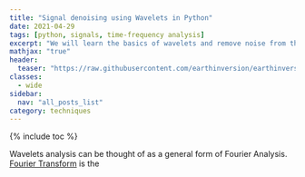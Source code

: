```yaml
---
title: "Signal denoising using Wavelets in Python"
date: 2021-04-29
tags: [python, signals, time-frequency analysis]
excerpt: "We will learn the basics of wavelets and remove noise from the signals"
mathjax: "true"
header:
  teaser: "https://raw.githubusercontent.com/earthinversion/earthinversion-images/main/images/right-loops.webp"
classes:
  - wide
sidebar:
  nav: "all_posts_list"
category: techniques
---
```


{% include toc %}

Wavelets analysis can be thought of as a general form of Fourier Analysis. [Fourier Transform](/techniques/signal-denoising-using-fast-fourier-transform/) is the 


